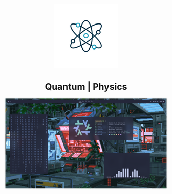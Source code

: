 <p align="center"><img src="./assets/readme/Quantum.jpg" border-radius="20px" width="200px"></p>

<h1 align="center">Quantum | Physics</h1>

<img src="./assets/readme/Rice.png">
